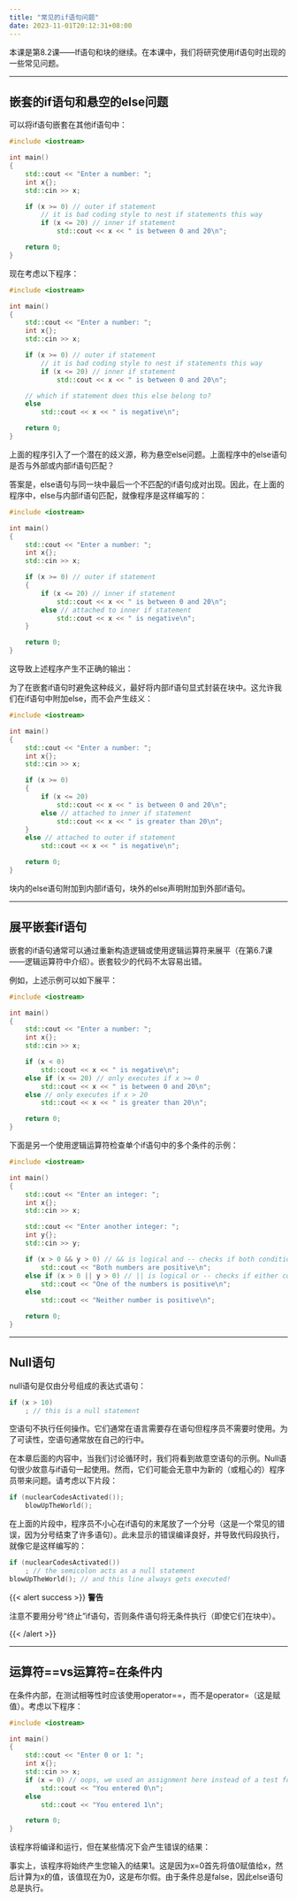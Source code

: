 ```yaml
---
title: "常见的if语句问题"
date: 2023-11-01T20:12:31+08:00
---
```


本课是第8.2课——If语句和块的继续。在本课中，我们将研究使用if语句时出现的一些常见问题。

***
## 嵌套的if语句和悬空的else问题

可以将if语句嵌套在其他if语句中：

```C++
#include <iostream>

int main()
{
    std::cout << "Enter a number: ";
    int x{};
    std::cin >> x;

    if (x >= 0) // outer if statement
        // it is bad coding style to nest if statements this way
        if (x <= 20) // inner if statement
            std::cout << x << " is between 0 and 20\n";

    return 0;
}
```

现在考虑以下程序：

```C++
#include <iostream>

int main()
{
    std::cout << "Enter a number: ";
    int x{};
    std::cin >> x;

    if (x >= 0) // outer if statement
        // it is bad coding style to nest if statements this way
        if (x <= 20) // inner if statement
            std::cout << x << " is between 0 and 20\n";

    // which if statement does this else belong to?
    else
        std::cout << x << " is negative\n";

    return 0;
}
```

上面的程序引入了一个潜在的歧义源，称为悬空else问题。上面程序中的else语句是否与外部或内部if语句匹配？

答案是，else语句与同一块中最后一个不匹配的if语句成对出现。因此，在上面的程序中，else与内部if语句匹配，就像程序是这样编写的：

```C++
#include <iostream>

int main()
{
    std::cout << "Enter a number: ";
    int x{};
    std::cin >> x;

    if (x >= 0) // outer if statement
    {
        if (x <= 20) // inner if statement
            std::cout << x << " is between 0 and 20\n";
        else // attached to inner if statement
            std::cout << x << " is negative\n";
    }

    return 0;
}
```

这导致上述程序产生不正确的输出：

为了在嵌套if语句时避免这种歧义，最好将内部if语句显式封装在块中。这允许我们在if语句中附加else，而不会产生歧义：

```C++
#include <iostream>

int main()
{
    std::cout << "Enter a number: ";
    int x{};
    std::cin >> x;

    if (x >= 0)
    {
        if (x <= 20)
            std::cout << x << " is between 0 and 20\n";
        else // attached to inner if statement
            std::cout << x << " is greater than 20\n";
    }
    else // attached to outer if statement
        std::cout << x << " is negative\n";

    return 0;
}
```

块内的else语句附加到内部if语句，块外的else声明附加到外部if语句。

***
## 展平嵌套if语句

嵌套的if语句通常可以通过重新构造逻辑或使用逻辑运算符来展平（在第6.7课——逻辑运算符中介绍）。嵌套较少的代码不太容易出错。

例如，上述示例可以如下展平：

```C++
#include <iostream>

int main()
{
    std::cout << "Enter a number: ";
    int x{};
    std::cin >> x;

    if (x < 0)
        std::cout << x << " is negative\n";
    else if (x <= 20) // only executes if x >= 0
        std::cout << x << " is between 0 and 20\n";
    else // only executes if x > 20
        std::cout << x << " is greater than 20\n";

    return 0;
}
```

下面是另一个使用逻辑运算符检查单个if语句中的多个条件的示例：

```C++
#include <iostream>

int main()
{
    std::cout << "Enter an integer: ";
    int x{};
    std::cin >> x;

    std::cout << "Enter another integer: ";
    int y{};
    std::cin >> y;

    if (x > 0 && y > 0) // && is logical and -- checks if both conditions are true
        std::cout << "Both numbers are positive\n";
    else if (x > 0 || y > 0) // || is logical or -- checks if either condition is true
        std::cout << "One of the numbers is positive\n";
    else
        std::cout << "Neither number is positive\n";

    return 0;
}
```

***
## Null语句

null语句是仅由分号组成的表达式语句：

```C++
if (x > 10)
    ; // this is a null statement
```

空语句不执行任何操作。它们通常在语言需要存在语句但程序员不需要时使用。为了可读性，空语句通常放在自己的行中。

在本章后面的内容中，当我们讨论循环时，我们将看到故意空语句的示例。Null语句很少故意与if语句一起使用。然而，它们可能会无意中为新的（或粗心的）程序员带来问题。请考虑以下片段：

```C++
if (nuclearCodesActivated());
    blowUpTheWorld();
```

在上面的片段中，程序员不小心在if语句的末尾放了一个分号（这是一个常见的错误，因为分号结束了许多语句）。此未显示的错误编译良好，并导致代码段执行，就像它是这样编写的：

```C++
if (nuclearCodesActivated())
    ; // the semicolon acts as a null statement
blowUpTheWorld(); // and this line always gets executed!
```

{{< alert success >}}
**警告**

注意不要用分号“终止”if语句，否则条件语句将无条件执行（即使它们在块中）。

{{< /alert >}}

***
## 运算符==vs运算符=在条件内

在条件内部，在测试相等性时应该使用operator==，而不是operator=（这是赋值）。考虑以下程序：

```C++
#include <iostream>

int main()
{
    std::cout << "Enter 0 or 1: ";
    int x{};
    std::cin >> x;
    if (x = 0) // oops, we used an assignment here instead of a test for equality
        std::cout << "You entered 0\n";
    else
        std::cout << "You entered 1\n";

    return 0;
}
```

该程序将编译和运行，但在某些情况下会产生错误的结果：

事实上，该程序将始终产生您输入的结果1。这是因为x=0首先将值0赋值给x，然后计算为x的值，该值现在为0，这是布尔假。由于条件总是false，因此else语句总是执行。

